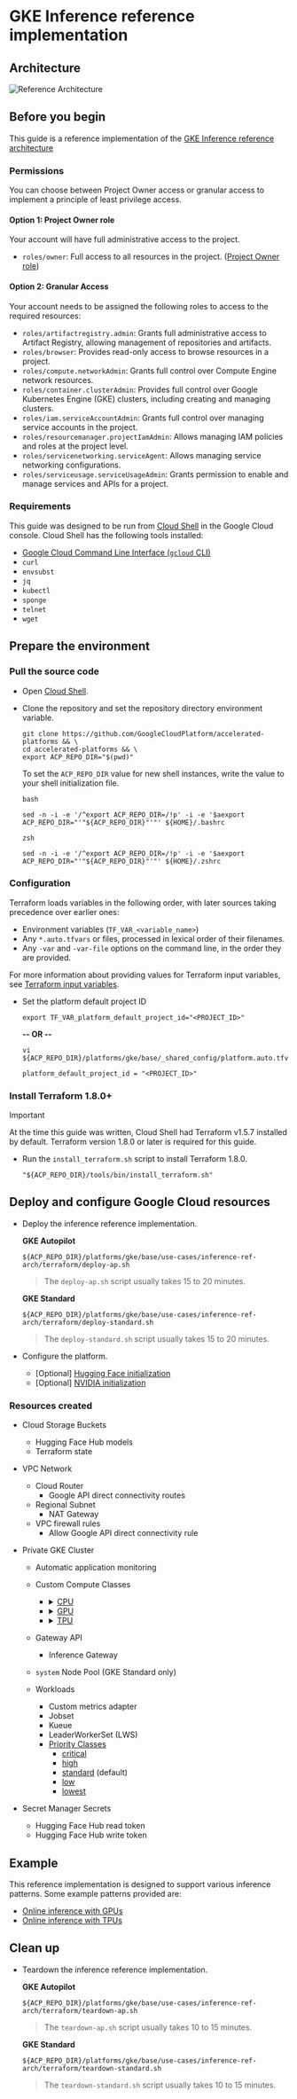 # GKE Inference reference implementation

## Architecture

![Reference Architecture](/docs/platforms/gke/base/use-cases/inference-ref-arch/images/reference_architecture_simple.svg)

## Before you begin

This guide is a reference implementation of the
[GKE Inference reference architecture](/docs/platforms/gke/base/use-cases/inference-ref-arch/README.md)

### Permissions

You can choose between Project Owner access or granular access to implement a
principle of least privilege access.

#### Option 1: Project Owner role

Your account will have full administrative access to the project.

- `roles/owner`: Full access to all resources in the project.
  ([Project Owner role](https://cloud.google.com/iam/docs/roles-overview#legacy-basic))

#### Option 2: Granular Access

Your account needs to be assigned the following roles to access to the required
resources:

- `roles/artifactregistry.admin`: Grants full administrative access to Artifact
  Registry, allowing management of repositories and artifacts.
- `roles/browser`: Provides read-only access to browse resources in a project.
- `roles/compute.networkAdmin`: Grants full control over Compute Engine network
  resources.
- `roles/container.clusterAdmin`: Provides full control over Google Kubernetes
  Engine (GKE) clusters, including creating and managing clusters.
- `roles/iam.serviceAccountAdmin`: Grants full control over managing service
  accounts in the project.
- `roles/resourcemanager.projectIamAdmin`: Allows managing IAM policies and
  roles at the project level.
- `roles/servicenetworking.serviceAgent`: Allows managing service networking
  configurations.
- `roles/serviceusage.serviceUsageAdmin`: Grants permission to enable and manage
  services and APIs for a project.

### Requirements

This guide was designed to be run from
[Cloud Shell](https://cloud.google.com/shell) in the Google Cloud console. Cloud
Shell has the following tools installed:

- [Google Cloud Command Line Interface (`gcloud` CLI)](https://cloud.google.com/cli)
- `curl`
- `envsubst`
- `jq`
- `kubectl`
- `sponge`
- `telnet`
- `wget`

## Prepare the environment

### Pull the source code

- Open [Cloud Shell](https://cloud.google.com/shell).

- Clone the repository and set the repository directory environment variable.

  ```
  git clone https://github.com/GoogleCloudPlatform/accelerated-platforms && \
  cd accelerated-platforms && \
  export ACP_REPO_DIR="$(pwd)"
  ```

  To set the `ACP_REPO_DIR` value for new shell instances, write the value to
  your shell initialization file.

  `bash`

  ```shell
  sed -n -i -e '/^export ACP_REPO_DIR=/!p' -i -e '$aexport ACP_REPO_DIR="'"${ACP_REPO_DIR}"'"' ${HOME}/.bashrc
  ```

  `zsh`

  ```shell
  sed -n -i -e '/^export ACP_REPO_DIR=/!p' -i -e '$aexport ACP_REPO_DIR="'"${ACP_REPO_DIR}"'"' ${HOME}/.zshrc
  ```

### Configuration

Terraform loads variables in the following order, with later sources taking
precedence over earlier ones:

- Environment variables (`TF_VAR_<variable_name>`)
- Any `*.auto.tfvars` or files, processed in lexical order of their filenames.
- Any `-var` and `-var-file` options on the command line, in the order they are
  provided.

For more information about providing values for Terraform input variables, see
[Terraform input variables](https://developer.hashicorp.com/terraform/language/values/variables).

- Set the platform default project ID

  ```shell
  export TF_VAR_platform_default_project_id="<PROJECT_ID>"
  ```

  **-- OR --**

  ```shell
  vi ${ACP_REPO_DIR}/platforms/gke/base/_shared_config/platform.auto.tfvars
  ```

  ```hcl
  platform_default_project_id = "<PROJECT_ID>"
  ```

### Install Terraform 1.8.0+

> [!IMPORTANT]  
> At the time this guide was written, Cloud Shell had Terraform v1.5.7 installed
> by default. Terraform version 1.8.0 or later is required for this guide.

- Run the `install_terraform.sh` script to install Terraform 1.8.0.

  ```shell
  "${ACP_REPO_DIR}/tools/bin/install_terraform.sh"
  ```

## Deploy and configure Google Cloud resources

- Deploy the inference reference implementation.

  **GKE Autopilot**

  ```shell
  ${ACP_REPO_DIR}/platforms/gke/base/use-cases/inference-ref-arch/terraform/deploy-ap.sh
  ```

  > The `deploy-ap.sh` script usually takes 15 to 20 minutes.

  **GKE Standard**

  ```shell
  ${ACP_REPO_DIR}/platforms/gke/base/use-cases/inference-ref-arch/terraform/deploy-standard.sh
  ```

  > The `deploy-standard.sh` script usually takes 15 to 20 minutes.

- Configure the platform.

  - [Optional]
    [Hugging Face initialization](/platforms/gke/base/core/huggingface/initialize/README.md)
  - [Optional]
    [NVIDIA initialization](/platforms/gke/base/core/nvidia/initialize/README.md)

### Resources created

- Cloud Storage Buckets

  - Hugging Face Hub models
  - Terraform state

- VPC Network

  - Cloud Router
    - Google API direct connectivity routes
  - Regional Subnet
    - NAT Gateway
  - VPC firewall rules
    - Allow Google API direct connectivity rule

- Private GKE Cluster

  - Automatic application monitoring
  - Custom Compute Classes

    - <details>
        <summary>        
          <a href="/platforms/gke/base/core/custom_compute_class/templates/manifests/cpu">CPU</a>
        </summary>
        <ul>
          <li>cpu-n4-s-8</li>
        <ul>
      </details>
    - <details>
        <summary>        
          <a href="/platforms/gke/base/core/custom_compute_class/templates/manifests/gpu">GPU</a>
        </summary>
        <ul>
          <li>gpu-a100-40gb-x2</li>
          <li>gpu-a100-80gb-x1</li>
          <li>gpu-h100-80gb-high-x1</li>
          <li>gpu-h100-80gb-high-x2</li>
          <li>gpu-h100-80gb-high-x4</li>
          <li>gpu-h100-80gb-high-x8</li>
          <li>gpu-h100-80gb-mega-x8</li>
          <li>gpu-h200-141gb-ultra-x8</li>
          <li>gpu-l4-24gb-s4-x1</li>
          <li>gpu-l4-24gb-s8-x1</li>
          <li>gpu-l4-24gb-s12-x1</li>
          <li>gpu-l4-24gb-s16-x1</li>
          <li>gpu-l4-24gb-s32-x1</li>
          <li>gpu-l4-24gb-x2</li>
          <li>gpu-l4-24gb-x4</li>
          <li>gpu-l4-24gb-x8</li>
        <ul>
      </details>
    - <details>
        <summary>        
          <a href="/platforms/gke/base/core/custom_compute_class/templates/manifests/tpu">TPU</a>
        </summary>
        <ul>
          <li>tpu-v4-2x2x1</li>
          <li>tpu-v4-2x2x2</li>
          <li>tpu-v5e-2x2</li>
          <li>tpu-v5e-2x4</li>
          <li>tpu-v5p-2x2x1</li>
          <li>tpu-v5p-2x2x2</li>
          <li>tpu-v6e-2x2</li>
          <li>tpu-v6e-2x4</li>
        </ul>
      </details>

  - Gateway API
    - Inference Gateway
  - `system` Node Pool (GKE Standard only)
  - Workloads
    - Custom metrics adapter
    - Jobset
    - Kueue
    - LeaderWorkerSet (LWS)
    - [Priority Classes](/platforms/gke/base/core/workloads/priority_class/templates/manifests)
      - [critical](/docs/platforms/gke/base/core/workloads/priority_class/templates/manifests/priority-class-critical.yaml)
      - [high](/docs/platforms/gke/base/core/workloads/priority_class/templates/manifests/priority-class-high.yaml)
      - [standard](/docs/platforms/gke/base/core/workloads/priority_class/templates/manifests/priority-class-standard.yaml)
        (default)
      - [low](/docs/platforms/gke/base/core/workloads/priority_class/templates/manifests/priority-class-low.yaml)
      - [lowest](/docs/platforms/gke/base/core/workloads/priority_class/templates/manifests/priority-class-lowest.yaml)

- Secret Manager Secrets

  - Hugging Face Hub read token
  - Hugging Face Hub write token

## Example

This reference implementation is designed to support various inference patterns.
Some example patterns provided are:

- [Online inference with GPUs](/platforms/gke/base/use-cases/inference-ref-arch/examples/online-inference-gpu/README.md)
- [Online inference with TPUs](/platforms/gke/base/use-cases/inference-ref-arch/examples/online-inference-tpu/README.md)

## Clean up

- Teardown the inference reference implementation.

  **GKE Autopilot**

  ```shell
  ${ACP_REPO_DIR}/platforms/gke/base/use-cases/inference-ref-arch/terraform/teardown-ap.sh
  ```

  > The `teardown-ap.sh` script usually takes 10 to 15 minutes.

  **GKE Standard**

  ```shell
  ${ACP_REPO_DIR}/platforms/gke/base/use-cases/inference-ref-arch/terraform/teardown-standard.sh
  ```

  > The `teardown-standard.sh` script usually takes 10 to 15 minutes.
